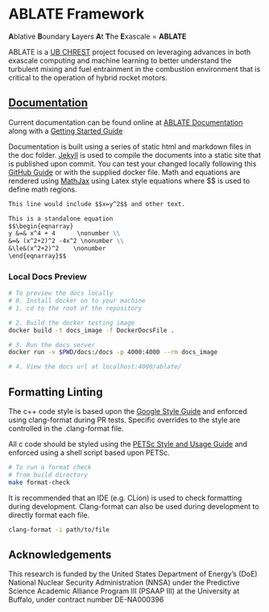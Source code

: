 # ABLATE Framework
**A**blative **B**oundary **L**ayers **A**t **T**he **E**xascale = **ABLATE**

ABLATE is a [UB CHREST](https://www.buffalo.edu/chrest.html) project focused on leveraging advances in both exascale computing and machine learning to better understand the turbulent mixing and fuel entrainment in the combustion environment that is critical to the operation of hybrid rocket motors.


## [Documentation](https://ablate.dev)
Current documentation can be found online at [ABLATE Documentation](https://ablate.dev) along with a [Getting Started Guide](http://ablate.dev/content/GettingStarted.html)

Documentation is built using a series of static html and markdown files in the doc folder. [Jekyll](https://jekyllrb.com) is used to compile the documents into a static site that is published upon commit.  You can test your changed locally following this [GitHub Guide](https://docs.github.com/en/free-pro-team@latest/github/working-with-github-pages/testing-your-github-pages-site-locally-with-jekyll) or with the supplied docker file.  Math and equations are rendered using [MathJax](https://www.mathjax.org) using Latex style equations where $$ is used to define math regions.
```markdown
This line would include $$x=y^2$$ and other text.

This is a standalone equation
$$\begin{eqnarray}
y &=& x^4 + 4      \nonumber \\
&=& (x^2+2)^2 -4x^2 \nonumber \\
&\le&(x^2+2)^2    \nonumber
\end{eqnarray}$$

```

### Local Docs Preview
```bash
# To preview the docs locally
# 0. Install docker on to your machine
# 1. cd to the root of the repository

# 2. Build the docker testing image
docker build -t docs_image -f DockerDocsFile .

# 3. Run the docs server
docker run -v $PWD/docs:/docs -p 4000:4000 --rm docs_image 

# 4. View the docs url at localhost:4000/ablate/

```

## Formatting Linting
The c++ code style is based upon the [Google Style Guide](https://google.github.io/styleguide/) and enforced using clang-format during PR tests.  Specific overrides to the style are controlled in the .clang-format file.

All c code should be styled using the [PETSc Style and Usage Guide](https://docs.petsc.org/en/latest/developers/style/) and enforced using a shell script based upon PETSc.

```bash
# To run a format check
# from build directory
make format-check
```

It is recommended that an IDE (e.g. CLion) is used to check formatting during development.  Clang-format can also be used during  development to directly format each file.  
```bash
clang-format -i path/to/file
```

## Acknowledgements
This research is funded by the United States Department of Energy’s (DoE) National Nuclear Security Administration
(NNSA) under the Predictive Science Academic Alliance Program III (PSAAP III) at the University at Buffalo, under
contract number DE-NA000396